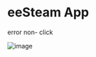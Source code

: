 # eeSteam App


error non- click

![image](https://github.com/tobony/eesteam-tauri-app/assets/55545136/0fe3184a-ccc8-4578-90e5-ae15964290e6)
